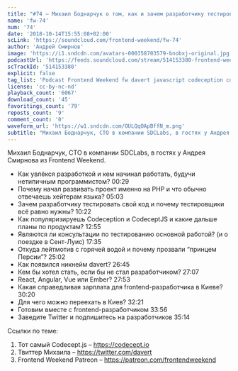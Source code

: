 ```yaml
---
title: "#74 – Михаил Боднарчук о том, как и зачем разработчику тестировать свой код"
name: 'fw-74'
num: '74'
date: '2018-10-14T15:55:08+02:00'
scLink: 'https://soundcloud.com/frontend-weekend/fw-74'
author: 'Андрей Смирнов'
image: 'https://i1.sndcdn.com/avatars-000358703579-bnobxj-original.jpg'
podcastUrl: 'https://feeds.soundcloud.com/stream/514153380-frontend-weekend-fw-74.m4a'
scTrackId: '514153380'
explicit: false
tag_list: 'Podcast Frontend Weekend fw davert javascript codeception codeceptjs'
license: 'cc-by-nc-nd'
playback_count: '6067'
download_count: '45'
favoritings_count: '79'
reposts_count: '9'
comment_count: '0'
waveform_url: 'https://w1.sndcdn.com/OULQqOApBffN_m.png'
subtitle: "Михаил Боднарчук, CTO в компании SDCLabs, в гостях у Андрея Смирнова из Frontend Weekend. "
---
```

Михаил Боднарчук, CTO в компании SDCLabs, в гостях у Андрея Смирнова из Frontend Weekend. 

- Как увлёкся разработкой и кем начинал работать, будучи нетипичным программистом? <timecode sec="29">00:29</timecode>
- Почему начал развивать проект именно на PHP и что обычно отвечаешь хейтерам языка? <timecode sec="303">05:03</timecode>
- Зачем разработчику тестировать свой код и почему тестировщики всё равно нужны? <timecode sec="622">10:22</timecode>
- Как популяризируешь Codeception и CodeceptJS и какие дальше планы по продуктам? <timecode sec="775">12:55</timecode>
- Являются ли консультации по тестированию основной работой? (и о поездке в Сент-Луис) <timecode sec="1055">17:35</timecode>
- Откуда лейтмотив с горячей водой и почему прозвали “принцем Персии”? <timecode sec="1502">25:02</timecode>
- Как появился никнейм davert? <timecode sec="1605">26:45</timecode>
- Кем бы хотел стать, если бы не стал разработчиком? <timecode sec="1627">27:07</timecode>
- React, Angular, Vue или Ember? <timecode sec="1673">27:53</timecode>
- Какая справедливая зарплата для frontend-разработчика в Киеве? <timecode sec="1820">30:20</timecode>
- Для чего можно переехать в Киев? <timecode sec="1941">32:21</timecode>
- Готовим вместе с frontend-разработчиком <timecode sec="2036">33:56</timecode>
- Заведите Twitter и подпишитесь на разработчиков <timecode sec="2114">35:14</timecode>

Ссылки по теме:
1) Тот самый Codecept.js – https://codecept.io
2) Твиттер Михаила – https://twitter.com/davert
3) Frontend Weekend Patreon – https://patreon.com/frontendweekend